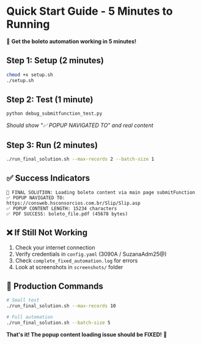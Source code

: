 # Quick Start Guide - 5 Minutes to Running

🚀 **Get the boleto automation working in 5 minutes!**

## Step 1: Setup (2 minutes)
```bash
chmod +x setup.sh
./setup.sh
```

## Step 2: Test (1 minute)  
```bash
python debug_submitfunction_test.py
```
*Should show "✅ POPUP NAVIGATED TO" and real content*

## Step 3: Run (2 minutes)
```bash
./run_final_solution.sh --max-records 2 --batch-size 1
```

## ✅ Success Indicators
```
🔧 FINAL SOLUTION: Loading boleto content via main page submitFunction
✅ POPUP NAVIGATED TO: https://consweb.hsconsorcios.com.br/Slip/Slip.asp
✅ POPUP CONTENT LENGTH: 15234 characters
✅ PDF SUCCESS: boleto_file.pdf (45678 bytes)
```

## ❌ If Still Not Working
1. Check your internet connection
2. Verify credentials in `config.yaml` (3090A / SuzanaAdm25@)
3. Check `complete_fixed_automation.log` for errors
4. Look at screenshots in `screenshots/` folder

## 🎯 Production Commands
```bash
# Small test
./run_final_solution.sh --max-records 10

# Full automation  
./run_final_solution.sh --batch-size 5
```

**That's it! The popup content loading issue should be FIXED!** 🎉
